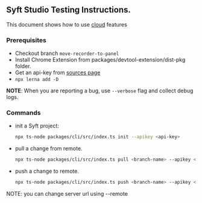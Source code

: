 ## Syft Studio Testing Instructions.

This document shows how to use [cloud](https://syft-studio.app.vercel.app) features

### Prerequisites

- Checkout branch `move-recorder-to-panel`
- Install Chrome Extension from packages/devtool-extension/dist-pkg folder.
- Get an api-key from [sources page](https://syft-studio-app.vercel.app/sources)
- `npx lerna add -D`

**NOTE**: When you are reporting a bug, use `--verbose` flag and collect debug logs.

### Commands

- init a Syft project:
  ```sh
  npx ts-node packages/cli/src/index.ts init --apikey <api-key>
  ```
- pull a change from remote.
  ```sh
  npx ts-node packages/cli/src/index.ts pull <branch-name> --apikey <api-key>
  ```
- push a change to remote.
  ```sh
  npx ts-node packages/cli/src/index.ts push <branch-name> --apikey <api-key>
  ```

NOTE: you can change server url using --remote
